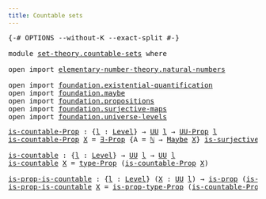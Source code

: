 ```yaml
---
title: Countable sets
---
```


<pre class="Agda"><a id="40" class="Symbol">{-#</a> <a id="44" class="Keyword">OPTIONS</a> <a id="52" class="Pragma">--without-K</a> <a id="64" class="Pragma">--exact-split</a> <a id="78" class="Symbol">#-}</a>

<a id="83" class="Keyword">module</a> <a id="90" href="set-theory.countable-sets.html" class="Module">set-theory.countable-sets</a> <a id="116" class="Keyword">where</a>

<a id="123" class="Keyword">open</a> <a id="128" class="Keyword">import</a> <a id="135" href="elementary-number-theory.natural-numbers.html" class="Module">elementary-number-theory.natural-numbers</a>

<a id="177" class="Keyword">open</a> <a id="182" class="Keyword">import</a> <a id="189" href="foundation.existential-quantification.html" class="Module">foundation.existential-quantification</a>
<a id="227" class="Keyword">open</a> <a id="232" class="Keyword">import</a> <a id="239" href="foundation.maybe.html" class="Module">foundation.maybe</a>
<a id="256" class="Keyword">open</a> <a id="261" class="Keyword">import</a> <a id="268" href="foundation.propositions.html" class="Module">foundation.propositions</a>
<a id="292" class="Keyword">open</a> <a id="297" class="Keyword">import</a> <a id="304" href="foundation.surjective-maps.html" class="Module">foundation.surjective-maps</a>
<a id="331" class="Keyword">open</a> <a id="336" class="Keyword">import</a> <a id="343" href="foundation.universe-levels.html" class="Module">foundation.universe-levels</a>
</pre>
<pre class="Agda"><a id="is-countable-Prop"></a><a id="383" href="set-theory.countable-sets.html#383" class="Function">is-countable-Prop</a> <a id="401" class="Symbol">:</a> <a id="403" class="Symbol">{</a><a id="404" href="set-theory.countable-sets.html#404" class="Bound">l</a> <a id="406" class="Symbol">:</a> <a id="408" href="Agda.Primitive.html#597" class="Postulate">Level</a><a id="413" class="Symbol">}</a> <a id="415" class="Symbol">→</a> <a id="417" href="foundation-core.universe-levels.html#222" class="Primitive">UU</a> <a id="420" href="set-theory.countable-sets.html#404" class="Bound">l</a> <a id="422" class="Symbol">→</a> <a id="424" href="foundation-core.propositions.html#1380" class="Function">UU-Prop</a> <a id="432" href="set-theory.countable-sets.html#404" class="Bound">l</a>
<a id="434" href="set-theory.countable-sets.html#383" class="Function">is-countable-Prop</a> <a id="452" href="set-theory.countable-sets.html#452" class="Bound">X</a> <a id="454" class="Symbol">=</a> <a id="456" href="foundation.existential-quantification.html#1645" class="Function">∃-Prop</a> <a id="463" class="Symbol">{</a><a id="464" class="Argument">A</a> <a id="466" class="Symbol">=</a> <a id="468" href="elementary-number-theory.natural-numbers.html#1444" class="Datatype">ℕ</a> <a id="470" class="Symbol">→</a> <a id="472" href="foundation.maybe.html#1449" class="Function">Maybe</a> <a id="478" href="set-theory.countable-sets.html#452" class="Bound">X</a><a id="479" class="Symbol">}</a> <a id="481" href="foundation.surjective-maps.html#1905" class="Function">is-surjective</a>

<a id="is-countable"></a><a id="496" href="set-theory.countable-sets.html#496" class="Function">is-countable</a> <a id="509" class="Symbol">:</a> <a id="511" class="Symbol">{</a><a id="512" href="set-theory.countable-sets.html#512" class="Bound">l</a> <a id="514" class="Symbol">:</a> <a id="516" href="Agda.Primitive.html#597" class="Postulate">Level</a><a id="521" class="Symbol">}</a> <a id="523" class="Symbol">→</a> <a id="525" href="foundation-core.universe-levels.html#222" class="Primitive">UU</a> <a id="528" href="set-theory.countable-sets.html#512" class="Bound">l</a> <a id="530" class="Symbol">→</a> <a id="532" href="foundation-core.universe-levels.html#222" class="Primitive">UU</a> <a id="535" href="set-theory.countable-sets.html#512" class="Bound">l</a>
<a id="537" href="set-theory.countable-sets.html#496" class="Function">is-countable</a> <a id="550" href="set-theory.countable-sets.html#550" class="Bound">X</a> <a id="552" class="Symbol">=</a> <a id="554" href="foundation-core.propositions.html#1482" class="Function">type-Prop</a> <a id="564" class="Symbol">(</a><a id="565" href="set-theory.countable-sets.html#383" class="Function">is-countable-Prop</a> <a id="583" href="set-theory.countable-sets.html#550" class="Bound">X</a><a id="584" class="Symbol">)</a>

<a id="is-prop-is-countable"></a><a id="587" href="set-theory.countable-sets.html#587" class="Function">is-prop-is-countable</a> <a id="608" class="Symbol">:</a> <a id="610" class="Symbol">{</a><a id="611" href="set-theory.countable-sets.html#611" class="Bound">l</a> <a id="613" class="Symbol">:</a> <a id="615" href="Agda.Primitive.html#597" class="Postulate">Level</a><a id="620" class="Symbol">}</a> <a id="622" class="Symbol">(</a><a id="623" href="set-theory.countable-sets.html#623" class="Bound">X</a> <a id="625" class="Symbol">:</a> <a id="627" href="foundation-core.universe-levels.html#222" class="Primitive">UU</a> <a id="630" href="set-theory.countable-sets.html#611" class="Bound">l</a><a id="631" class="Symbol">)</a> <a id="633" class="Symbol">→</a> <a id="635" href="foundation-core.propositions.html#1295" class="Function">is-prop</a> <a id="643" class="Symbol">(</a><a id="644" href="set-theory.countable-sets.html#496" class="Function">is-countable</a> <a id="657" href="set-theory.countable-sets.html#623" class="Bound">X</a><a id="658" class="Symbol">)</a>
<a id="660" href="set-theory.countable-sets.html#587" class="Function">is-prop-is-countable</a> <a id="681" href="set-theory.countable-sets.html#681" class="Bound">X</a> <a id="683" class="Symbol">=</a> <a id="685" href="foundation-core.propositions.html#1549" class="Function">is-prop-type-Prop</a> <a id="703" class="Symbol">(</a><a id="704" href="set-theory.countable-sets.html#383" class="Function">is-countable-Prop</a> <a id="722" href="set-theory.countable-sets.html#681" class="Bound">X</a><a id="723" class="Symbol">)</a>
</pre>